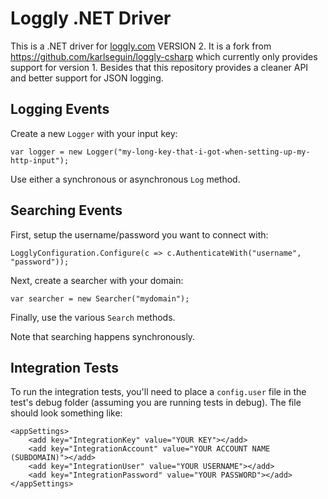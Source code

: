 # Loggly .NET Driver

This is a .NET driver for [loggly.com](http://loggly.com) VERSION 2. It is a fork from https://github.com/karlseguin/loggly-csharp which currently only provides support for version 1. Besides that this repository provides a cleaner API and better support for JSON logging.

## Logging Events

Create a new `Logger` with your input key:

	var logger = new Logger("my-long-key-that-i-got-when-setting-up-my-http-input");

Use either a synchronous or asynchronous `Log` method.


## Searching Events

First, setup the username/password you want to connect with:

	LogglyConfiguration.Configure(c => c.AuthenticateWith("username", "password"));

Next, create a searcher with your domain:

	var searcher = new Searcher("mydomain");

Finally, use the various `Search` methods.

Note that searching happens synchronously.


## Integration Tests

To run the integration tests, you'll need to place a `config.user` file in the test's debug folder (assuming you are running tests in debug). The file should look something like:

	<appSettings>
		<add key="IntegrationKey" value="YOUR KEY"></add>
		<add key="IntegrationAccount" value="YOUR ACCOUNT NAME (SUBDOMAIN)"></add>
		<add key="IntegrationUser" value="YOUR USERNAME"></add>
		<add key="IntegrationPassword" value="YOUR PASSWORD"></add>
	</appSettings>
